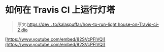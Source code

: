 # 如何在 Travis CI 上运行灯塔

> 原文:[https://dev . to/kalaspuffar/how-to-run-light house-on-Travis-ci-2 dio](https://dev.to/kalaspuffar/how-to-run-lighthouse-on-travis-ci-2dio)

[https://www.youtube.com/embed/82SVcPFIVQI](https://www.youtube.com/embed/82SVcPFIVQI)